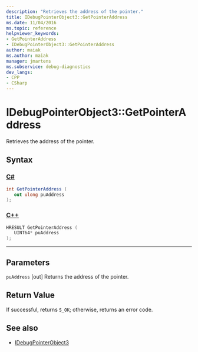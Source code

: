 ```yaml
---
description: "Retrieves the address of the pointer."
title: IDebugPointerObject3::GetPointerAddress
ms.date: 11/04/2016
ms.topic: reference
helpviewer_keywords:
- GetPointerAddress
- IDebugPointerObject3::GetPointerAddress
author: maiak
ms.author: maiak
manager: jmartens
ms.subservice: debug-diagnostics
dev_langs:
- CPP
- CSharp
---
```

# IDebugPointerObject3::GetPointerAddress

Retrieves the address of the pointer.

## Syntax

### [C#](#tab/csharp)
```csharp
int GetPointerAddress (
   out ulong puAddress
);
```
### [C++](#tab/cpp)
```cpp
HRESULT GetPointerAddress (
   UINT64* puAddress
);
```
---

## Parameters
`puAddress`
[out] Returns the address of the pointer.

## Return Value
 If successful, returns `S_OK`; otherwise, returns an error code.

## See also
- [IDebugPointerObject3](../../../extensibility/debugger/reference/idebugpointerobject3.md)
